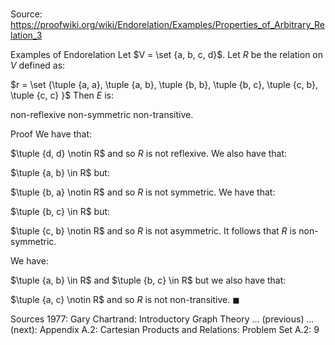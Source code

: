# 

Source: https://proofwiki.org/wiki/Endorelation/Examples/Properties_of_Arbitrary_Relation_3

Examples of Endorelation
Let $V = \set {a, b, c, d}$.
Let $R$ be the relation on $V$ defined as:

$r = \set {\tuple {a, a}, \tuple {a, b}, \tuple {b, b}, \tuple {b, c}, \tuple {c, b}, \tuple {c, c} }$
Then $E$ is:

non-reflexive
non-symmetric
non-transitive.


Proof
We have that:

$\tuple {d, d} \notin R$
and so $R$ is not reflexive.
We also have that:

$\tuple {a, b} \in R$
but:

$\tuple {b, a} \notin R$
and so $R$ is not symmetric.
We have that:

$\tuple {b, c} \in R$
but:

$\tuple {c, b} \notin R$
and so $R$ is not asymmetric.
It follows that $R$ is non-symmetric.

We have:

$\tuple {a, b} \in R$ and $\tuple {b, c} \in R$
but we also have that:

$\tuple {a, c} \notin R$
and so $R$ is not non-transitive.
$\blacksquare$


Sources
1977: Gary Chartrand: Introductory Graph Theory ... (previous) ... (next): Appendix $\text{A}.2$: Cartesian Products and Relations: Problem Set $\text{A}.2$: $9$




